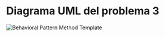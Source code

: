 # Diagrama UML del problema 3
![Behavioral Pattern Method Template](https://github.com/andherrera/tarea_patrones/assets/65980778/f4f73d1e-75c1-48e4-9e3a-4071a053c3a1)
